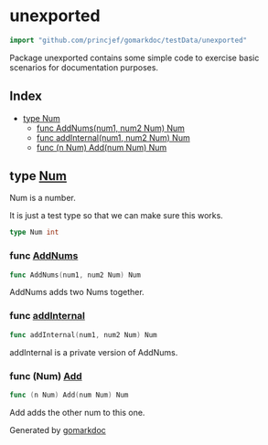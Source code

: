 <!-- Code generated by gomarkdoc. DO NOT EDIT -->

# unexported

```go
import "github.com/princjef/gomarkdoc/testData/unexported"
```

Package unexported contains some simple code to exercise basic scenarios for documentation purposes.

## Index

- [type Num](<#type-num>)
  - [func AddNums(num1, num2 Num) Num](<#func-addnums>)
  - [func addInternal(num1, num2 Num) Num](<#func-addinternal>)
  - [func (n Num) Add(num Num) Num](<#func-num-add>)

## type [Num](<https://github.com/princjef/gomarkdoc/blob/master/testData/unexported/main.go#L8>)

Num is a number.

It is just a test type so that we can make sure this works.

```go
type Num int
```

### func [AddNums](<https://github.com/princjef/gomarkdoc/blob/master/testData/unexported/main.go#L16>)

```go
func AddNums(num1, num2 Num) Num
```

AddNums adds two Nums together.

### func [addInternal](<https://github.com/princjef/gomarkdoc/blob/master/testData/unexported/main.go#L21>)

```go
func addInternal(num1, num2 Num) Num
```

addInternal is a private version of AddNums.

### func \(Num\) [Add](<https://github.com/princjef/gomarkdoc/blob/master/testData/unexported/main.go#L11>)

```go
func (n Num) Add(num Num) Num
```

Add adds the other num to this one.

Generated by [gomarkdoc](<https://github.com/princjef/gomarkdoc>)
